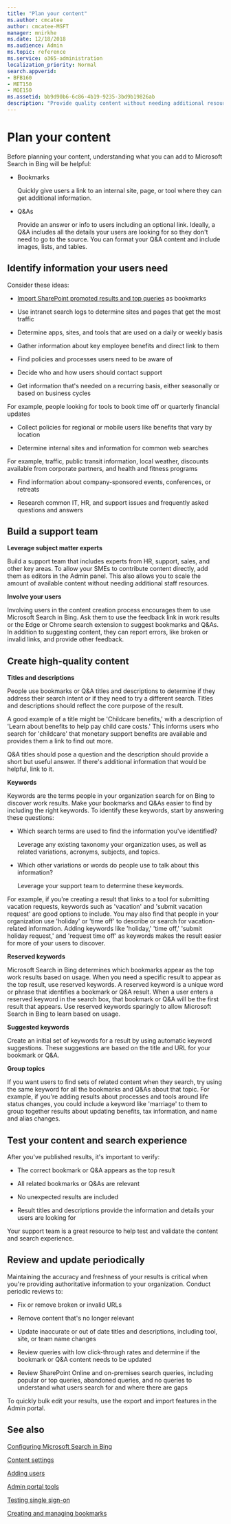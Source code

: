 ```yaml
---
title: "Plan your content"
ms.author: cmcatee
author: cmcatee-MSFT
manager: mnirkhe
ms.date: 12/18/2018
ms.audience: Admin
ms.topic: reference
ms.service: o365-administration
localization_priority: Normal
search.appverid:
- BFB160
- MET150
- MOE150
ms.assetid: bb9d90b6-6c86-4b19-9235-3bd9b19826ab
description: "Provide quality content without needing additional resources when you use Microsoft Search in Bing"
---
```


# Plan your content

Before planning your content, understanding what you can add to Microsoft Search in Bing will be helpful:
  
- Bookmarks
    
    Quickly give users a link to an internal site, page, or tool where they can get additional information.
    
- Q&As
    
    Provide an answer or info to users including an optional link. Ideally, a Q&A includes all the details your users are looking for so they don't need to go to the source. You can format your Q&A content and include images, lists, and tables.
    
## Identify information your users need

Consider these ideas:
  
- [Import SharePoint promoted results and top queries](../bookmarks/import-sharepoint-promoted-results-and-top-queries.md) as bookmarks 
    
- Use intranet search logs to determine sites and pages that get the most traffic
    
- Determine apps, sites, and tools that are used on a daily or weekly basis
    
- Gather information about key employee benefits and direct link to them
    
- Find policies and processes users need to be aware of
    
- Decide who and how users should contact support
    
- Get information that's needed on a recurring basis, either seasonally or based on business cycles
  
For example, people looking for tools to book time off or quarterly financial updates
    
- Collect policies for regional or mobile users like benefits that vary by location
    
- Determine internal sites and information for common web searches
  
For example, traffic, public transit information, local weather, discounts available from corporate partners, and health and fitness programs
    
- Find information about company-sponsored events, conferences, or retreats
    
- Research common IT, HR, and support issues and frequently asked questions and answers
    
## Build a support team

 **Leverage subject matter experts**
  
Build a support team that includes experts from HR, support, sales, and other key areas. To allow your SMEs to contribute content directly, add them as editors in the Admin panel. This also allows you to scale the amount of available content without needing additional staff resources.
  
 **Involve your users**
  
Involving users in the content creation process encourages them to use Microsoft Search in Bing. Ask them to use the feedback link in work results or the Edge or Chrome search extension to suggest bookmarks and Q&As. In addition to suggesting content, they can report errors, like broken or invalid links, and provide other feedback.
  
## Create high-quality content

 **Titles and descriptions**
  
People use bookmarks or Q&A titles and descriptions to determine if they address their search intent or if they need to try a different search. Titles and descriptions should reflect the core purpose of the result.
  
A good example of a title might be 'Childcare benefits,' with a description of 'Learn about benefits to help pay child care costs.' This informs users who search for 'childcare' that monetary support benefits are available and provides them a link to find out more.
  
Q&A titles should pose a question and the description should provide a short but useful answer. If there's additional information that would be helpful, link to it.
  
 **Keywords**
  
Keywords are the terms people in your organization search for on Bing to discover work results. Make your bookmarks and Q&As easier to find by including the right keywords. To identify these keywords, start by answering these questions:
  
- Which search terms are used to find the information you've identified?
    
    Leverage any existing taxonomy your organization uses, as well as related variations, acronyms, subjects, and topics.
    
- Which other variations or words do people use to talk about this information?
    
    Leverage your support team to determine these keywords.
    
For example, if you're creating a result that links to a tool for submitting vacation requests, keywords such as 'vacation' and 'submit vacation request' are good options to include. You may also find that people in your organization use 'holiday' or 'time off' to describe or search for vacation-related information. Adding keywords like 'holiday,' 'time off,' 'submit holiday request,' and 'request time off' as keywords makes the result easier for more of your users to discover.
  
 **Reserved keywords**
  
Microsoft Search in Bing determines which bookmarks appear as the top work results based on usage. When you need a specific result to appear as the top result, use reserved keywords. A reserved keyword is a unique word or phrase that identifies a bookmark or Q&A result. When a user enters a reserved keyword in the search box, that bookmark or Q&A will be the first result that appears. Use reserved keywords sparingly to allow Microsoft Search in Bing to learn based on usage.
  
 **Suggested keywords**
  
Create an initial set of keywords for a result by using automatic keyword suggestions. These suggestions are based on the title and URL for your bookmark or Q&A.
  
 **Group topics**
  
If you want users to find sets of related content when they search, try using the same keyword for all the bookmarks and Q&As about that topic. For example, if you're adding results about processes and tools around life status changes, you could include a keyword like 'marriage' to them to group together results about updating benefits, tax information, and name and alias changes.
  
## Test your content and search experience

After you've published results, it's important to verify:
  
- The correct bookmark or Q&A appears as the top result
    
- All related bookmarks or Q&As are relevant
    
- No unexpected results are included
    
- Result titles and descriptions provide the information and details your users are looking for
    
Your support team is a great resource to help test and validate the content and search experience.
  
## Review and update periodically

Maintaining the accuracy and freshness of your results is critical when you're providing authoritative information to your organization. Conduct periodic reviews to:
  
- Fix or remove broken or invalid URLs
    
- Remove content that's no longer relevant
    
- Update inaccurate or out of date titles and descriptions, including tool, site, or team name changes
    
- Review queries with low click-through rates and determine if the bookmark or Q&A content needs to be updated
    
- Review SharePoint Online and on-premises search queries, including popular or top queries, abandoned queries, and no queries to understand what users search for and where there are gaps
    
To quickly bulk edit your results, use the export and import features in the Admin portal.
  
## See also

[Configuring Microsoft Search in Bing](set-up-microsoft-search.md)
  
[Content settings](content-settings.md)
  
[Adding users](add-users.md)
  
[Admin portal tools](admin-portal-tools.md)
  
[Testing single sign-on](test-single-sign-on.md)
  
[Creating and managing bookmarks](../bookmarks/create-and-manage-bookmarks.md)
  

